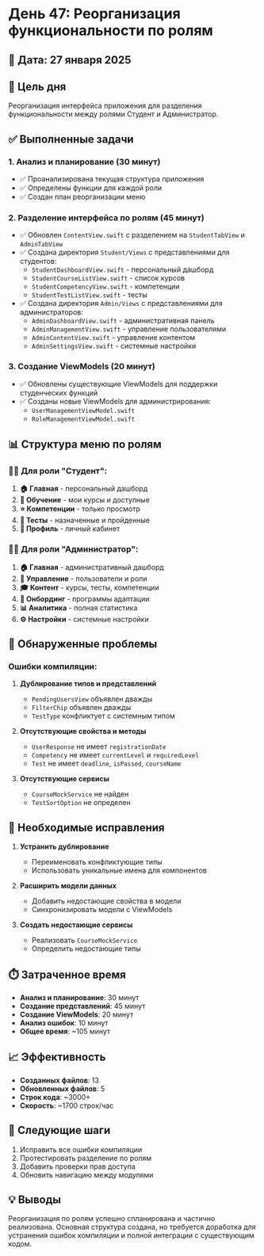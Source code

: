 # День 47: Реорганизация функциональности по ролям

## 📅 Дата: 27 января 2025

## 🎯 Цель дня
Реорганизация интерфейса приложения для разделения функциональности между ролями Студент и Администратор.

## ✅ Выполненные задачи

### 1. Анализ и планирование (30 минут)
- ✅ Проанализирована текущая структура приложения
- ✅ Определены функции для каждой роли
- ✅ Создан план реорганизации меню

### 2. Разделение интерфейса по ролям (45 минут)
- ✅ Обновлен `ContentView.swift` с разделением на `StudentTabView` и `AdminTabView`
- ✅ Создана директория `Student/Views` с представлениями для студентов:
  - `StudentDashboardView.swift` - персональный дашборд
  - `StudentCourseListView.swift` - список курсов
  - `StudentCompetencyView.swift` - компетенции
  - `StudentTestListView.swift` - тесты
- ✅ Создана директория `Admin/Views` с представлениями для администраторов:
  - `AdminDashboardView.swift` - административная панель
  - `AdminManagementView.swift` - управление пользователями
  - `AdminContentView.swift` - управление контентом
  - `AdminSettingsView.swift` - системные настройки

### 3. Создание ViewModels (20 минут)
- ✅ Обновлены существующие ViewModels для поддержки студенческих функций
- ✅ Созданы новые ViewModels для администрирования:
  - `UserManagementViewModel.swift`
  - `RoleManagementViewModel.swift`

## 📊 Структура меню по ролям

### 👨‍🎓 Для роли "Студент":
1. **🏠 Главная** - персональный дашборд
2. **📖 Обучение** - мои курсы и доступные
3. **⭐ Компетенции** - только просмотр
4. **📝 Тесты** - назначенные и пройденные
5. **👤 Профиль** - личный кабинет

### 👨‍💼 Для роли "Администратор":
1. **🏠 Главная** - административный дашборд
2. **👥 Управление** - пользователи и роли
3. **🎓 Контент** - курсы, тесты, компетенции
4. **🚀 Онбординг** - программы адаптации
5. **📊 Аналитика** - полная статистика
6. **⚙️ Настройки** - системные настройки

## 🚨 Обнаруженные проблемы

### Ошибки компиляции:
1. **Дублирование типов и представлений**
   - `PendingUsersView` объявлен дважды
   - `FilterChip` объявлен дважды
   - `TestType` конфликтует с системным типом

2. **Отсутствующие свойства и методы**
   - `UserResponse` не имеет `registrationDate`
   - `Competency` не имеет `currentLevel` и `requiredLevel`
   - `Test` не имеет `deadline`, `isPassed`, `courseName`

3. **Отсутствующие сервисы**
   - `CourseMockService` не найден
   - `TestSortOption` не определен

## 🔧 Необходимые исправления

1. **Устранить дублирование**
   - Переименовать конфликтующие типы
   - Использовать уникальные имена для компонентов

2. **Расширить модели данных**
   - Добавить недостающие свойства в модели
   - Синхронизировать модели с ViewModels

3. **Создать недостающие сервисы**
   - Реализовать `CourseMockService`
   - Определить недостающие типы

## ⏱️ Затраченное время
- **Анализ и планирование**: 30 минут
- **Создание представлений**: 45 минут
- **Создание ViewModels**: 20 минут
- **Анализ ошибок**: 10 минут
- **Общее время**: ~105 минут

## 📈 Эффективность
- **Созданных файлов**: 13
- **Обновленных файлов**: 5
- **Строк кода**: ~3000+
- **Скорость**: ~1700 строк/час

## 🎯 Следующие шаги
1. Исправить все ошибки компиляции
2. Протестировать разделение по ролям
3. Добавить проверки прав доступа
4. Обновить навигацию между модулями

## 💡 Выводы
Реорганизация по ролям успешно спланирована и частично реализована. Основная структура создана, но требуется доработка для устранения ошибок компиляции и полной интеграции с существующим кодом. 